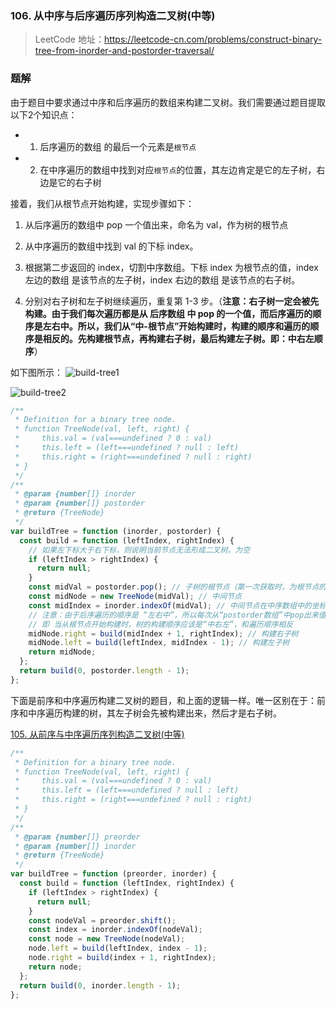 ### 106. 从中序与后序遍历序列构造二叉树(中等)

> LeetCode 地址：https://leetcode-cn.com/problems/construct-binary-tree-from-inorder-and-postorder-traversal/

### 题解

由于题目中要求通过中序和后序遍历的数组来构建二叉树。我们需要通过题目提取以下2个知识点：

- 1. 后序遍历的数组 的最后一个元素是`根节点`

- 2. 在中序遍历的数组中找到对应`根节点`的位置，其左边肯定是它的左子树，右边是它的右子树

接着，我们从根节点开始构建，实现步骤如下：

1. 从后序遍历的数组中 pop 一个值出来，命名为 val，作为树的根节点

2. 从中序遍历的数组中找到 val 的下标 index。

3. 根据第二步返回的 index，切割中序数组。下标 index 为根节点的值，index 左边的数组 是该节点的左子树，index 右边的数组 是该节点的右子树。

4. 分别对右子树和左子树继续遍历，重复第 1-3 步。（**注意：右子树一定会被先构建。由于我们每次遍历都是从 后序数组 中 pop 的一个值，而后序遍历的顺序是左右中。所以，我们从“中-根节点”开始构建时，构建的顺序和遍历的顺序是相反的。先构建根节点，再构建右子树，最后构建左子树。即：中右左顺序**）

如下图所示：
![build-tree1](https://raw.githubusercontent.com/kerwin-ly/Blog/master/assets/imgs/algorithm/build-tree1.png)

![build-tree2](https://raw.githubusercontent.com/kerwin-ly/Blog/master/assets/imgs/algorithm/build-tree2.png)

```js
/**
 * Definition for a binary tree node.
 * function TreeNode(val, left, right) {
 *     this.val = (val===undefined ? 0 : val)
 *     this.left = (left===undefined ? null : left)
 *     this.right = (right===undefined ? null : right)
 * }
 */
/**
 * @param {number[]} inorder
 * @param {number[]} postorder
 * @return {TreeNode}
 */
var buildTree = function (inorder, postorder) {
  const build = function (leftIndex, rightIndex) {
    // 如果左下标大于右下标，则说明当前节点无法形成二叉树。为空
    if (leftIndex > rightIndex) {
      return null;
    }
    const midVal = postorder.pop(); // 子树的根节点（第一次获取时，为根节点的的值）
    const midNode = new TreeNode(midVal); // 中间节点
    const midIndex = inorder.indexOf(midVal); // 中间节点在中序数组中的坐标，其左侧为左子树，右侧为右子树
    // 注意：由于后序遍历的顺序是 “左右中”，所以每次从“postorder数组”中pop出来值，一定会先构建出右子树。
    // 即 当从根节点开始构建时，树的构建顺序应该是“中右左”，和遍历顺序相反
    midNode.right = build(midIndex + 1, rightIndex); // 构建右子树
    midNode.left = build(leftIndex, midIndex - 1); // 构建左子树
    return midNode;
  };
  return build(0, postorder.length - 1);
};
```

下面是前序和中序遍历构建二叉树的题目，和上面的逻辑一样。唯一区别在于：前序和中序遍历构建的树，其左子树会先被构建出来，然后才是右子树。

[105. 从前序与中序遍历序列构造二叉树(中等)](https://leetcode-cn.com/problems/construct-binary-tree-from-preorder-and-inorder-traversal/)

```js
/**
 * Definition for a binary tree node.
 * function TreeNode(val, left, right) {
 *     this.val = (val===undefined ? 0 : val)
 *     this.left = (left===undefined ? null : left)
 *     this.right = (right===undefined ? null : right)
 * }
 */
/**
 * @param {number[]} preorder
 * @param {number[]} inorder
 * @return {TreeNode}
 */
var buildTree = function (preorder, inorder) {
  const build = function (leftIndex, rightIndex) {
    if (leftIndex > rightIndex) {
      return null;
    }
    const nodeVal = preorder.shift();
    const index = inorder.indexOf(nodeVal);
    const node = new TreeNode(nodeVal);
    node.left = build(leftIndex, index - 1);
    node.right = build(index + 1, rightIndex);
    return node;
  };
  return build(0, inorder.length - 1);
};
```
